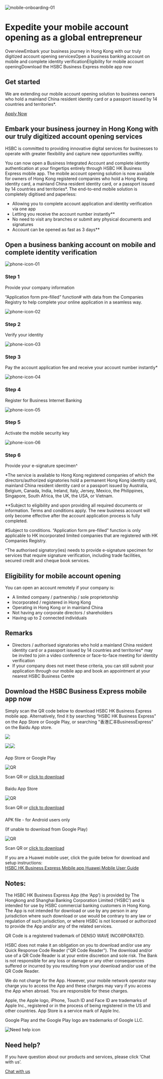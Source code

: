 ![mobile-onboarding-01](/-/media/media/hong-kong/images/campaigns/mobile-onboarding-01.jpg?h=1185&iar=0&w=2879&hash=98760B98A2B6D01058D03D3E2F73171A "mobile-onboarding-01")

# Expedite your mobile account opening as a global entrepreneur

OverviewEmbark your business journey in Hong Kong with our truly digitized account opening servicesOpen a business banking account on mobile and complete identity verificationEligibility for mobile account openingDownload the HSBC Business Express mobile app now

## Get started

We are extending our mobile account opening solution to business owners who hold a mainland China resident identity card or a passport issued by 14 countries and territories\*.

[Apply Now](https://www.online-banking.business.hsbc.com.hk/portalserver/onboarding/account-opening)

## Embark your business journey in Hong Kong with our truly digitized account opening services

HSBC is committed to providing innovative digital services for businesses to operate with greater flexibility and capture new opportunities swiftly.

You can now open a Business Integrated Account and complete identity authentication at your fingertips entirely through HSBC HK Business Express mobile app. The mobile account opening solution is now available for owners of Hong Kong registered companies who hold a Hong Kong identity card, a mainland China resident identity card, or a passport issued by 14 countries and territories\*. The end-to-end mobile solution is completely digitised and paperless:

* Allowing you to complete account application and identity verification via one app
* Letting you receive the account number instantly\*\*
* No need to visit any branches or submit any physical documents and signatures
* Account can be opened as fast as 3 days\*\*

## Open a business banking account on mobile and complete identity verification

![phone-icon-01](/-/media/media/hong-kong/images/products/phone-icon-01.png?h=390&iar=0&w=696&hash=AB92DE313C4041A2CBF154AE383713C6 "phone-icon-01")

### Step 1

Provide your company information

“Application form pre-filled” function# with data from the Companies Registry to help complete your online application in a seamless way.

![phone-icon-02](/-/media/media/hong-kong/images/products/phone-icon-02.png?h=390&iar=0&w=696&hash=061D64F97C5B3FDE78568F8CAE05096E "phone-icon-02")

### Step 2

Verify your identity

![phone-icon-03](/-/media/media/hong-kong/images/products/phone-icon-03.png?h=390&iar=0&w=696&hash=C487BA7C7B5AEED3952C314A5F7EEE01 "phone-icon-03")

### Step 3

Pay the account application fee and receive your account number instantly\*

![phone-icon-04](/-/media/media/hong-kong/images/products/phone-icon-04.png?h=390&iar=0&w=696&hash=8C07E177D559A2613A5E9E3B1EF34698 "phone-icon-04")

### Step 4

Register for Business Internet Banking

![phone-icon-05](/-/media/media/hong-kong/images/products/phone-icon-05.png?h=390&iar=0&w=696&hash=E16618C8F6F6FF51D5F03303133CA7B0 "phone-icon-05")

### Step 5

Activate the mobile security key

![phone-icon-06](/-/media/media/hong-kong/images/products/phone-icon-06.png?h=390&iar=0&w=696&hash=9AF2865A24D51044CA7F9593E3E94D5E "phone-icon-06")

### Step 6

Provide your e-signature specimen^

\*The service is available to Hong Kong registered companies of which the directors/authorized signatories hold a permanent Hong Kong identity card, mainland China resident identity card or a passport issued by Australia, Belgium, Canada, India, Ireland, Italy, Jersey, Mexico, the Philippines, Singapore, South Africa, the UK, the USA, or Vietnam.

\*\*Subject to eligibility and upon providing all required documents or information. Terms and conditions apply. The new business account will only become effective after the account application process is fully completed.

#Subject to conditions. “Application form pre-filled” function is only applicable to HK incorporated limited companies that are registered with HK Companies Registry.

^The authorised signatory(ies) needs to provide e-signature specimen for services that require signature verification, including trade facilities, secured credit and cheque book services.

## Eligibility for mobile account opening

You can open an account remotely if your company is:

* A limited company / partnership / sole proprietorship
* Incorporated / registered in Hong Kong
* Operating in Hong Kong or in mainland China
* Not having any corporate directors / shareholders
* Having up to 2 connected individuals

## Remarks

* Directors / authorised signatories who hold a mainland China resident identity card or a passport issued by 14 countries and territories\* may be invited to join a video conference or face-to-face meeting for identity verification
* If your company does not meet these criteria, you can still submit your application through our mobile app and book an appointment at your nearest HSBC Business Centre

## Download the HSBC Business Express mobile app now

Simply scan the QR code below to download HSBC HK Business Express mobile app. Alternatively, find it by searching “HSBC HK Business Express" on the App Store or Google Play, or searching "香港汇丰BusinessExpress" on the Baidu App store.

![ ](/-/media/media/hong-kong/images/products/biz-express-app.png?h=240&iar=0&w=240&hash=AABC7AC76121BA4D7FD3BE899272844A " ")

[![ ](/-/media/media/hong-kong/images/products/apple-app-store-icon.jpg?h=60&iar=0&w=200&hash=B75D5FF147E7ADDF0F92FA9CAC12FEDE " ")](https://itunes.apple.com/app/hsbc-business-express/id1321395920?ls=1&mt=8)[![ ](/-/media/media/hong-kong/images/products/google-play-icon.jpg?h=61&iar=0&w=200&hash=7DD93EDC12D4B1B08718CAA3C9572361 " ")](https://play.google.com/store/apps/details?id=hk.com.hsbc.hsbchkbusinessexpress&pcampaignid=pcampaignidMKT-Other-global-all-co-prtnr-py-PartBadge-Mar2515-1)

### 

App Store or Google Play

  
  

![QR](/-/media/media/hong-kong/images/products/business-internet-banking-app-store-or-google-store-qr-code.png)

Scan QR or
[click to download](https://www.online-banking.business.hsbc.com.hk/portalserver/hsbc/dbbpage/commercial/online/gbb/mobile/download)

### 

Baidu App Store

  
  

![QR](/-/media/media/hong-kong/images/products/business-internet-banking-baidu-app-store-qr-code.png)

Scan QR or [click to download](https://www.online-banking.business.hsbc.com.hk/portalserver/hsbc/dbbpage/commercial/online/gbb/mobile/downloadChina)

### 

APK file - for Android users only

(If unable to download from Google Play)

![QR](/-/media/media/hong-kong/images/products/business-internet-banking-apk-qr-code.png)

Scan QR or [click to download](https://www.online-banking.business.hsbc.com.hk/portalserver/services/downloadPWS?filename=index.html&url=apkDownload)

If you are a Huawei mobile user, click the guide below for download and setup instructions:  
[HSBC HK Business Express Mobile app Huawei Mobile User Guide](/-/media/media/hong-kong/pdfs/products/huawei-user-guide-en.pdf)

## Notes:

The HSBC HK Business Express App (the ‘App’) is provided by The Hongkong and Shanghai Banking Corporation Limited (‘HSBC’) and is intended for use by HSBC commercial banking customers in Hong Kong. The App is not intended for download or use by any person in any jurisdiction where such download or use would be contrary to any law or regulation of such jurisdiction, or where HSBC is not licensed or authorized to provide the App and/or any of the related services.

QR Code is a registered trademark of DENSO WAVE INCORPORATED.

HSBC does not make it an obligation on you to download and/or use any Quick Response Code Reader ("QR Code Reader"). The download and/or use of a QR Code Reader is at your entire discretion and sole risk. The Bank is not responsible for any loss or damage or any other consequences suffered or incurred by you resulting from your download and/or use of the QR Code Reader.

We do not charge for the App. However, your mobile network operator may charge you to access the App and these charges may vary if you access the App when abroad. You are responsible for these charges.

Apple, the Apple logo, iPhone, Touch ID and Face ID are trademarks of Apple Inc., registered or in the process of being registered in the US and other countries. App Store is a service mark of Apple Inc.

Google Play and the Google Play logo are trademarks of Google LLC.

![Need help icon](/-/media/media/common/images/contact-us-img.png?h=604&iar=0&w=768&hash=A5675187A2C4B175E0CA7B5AD27C3A66 "Need help icon")

## Need help?

If you have question about our products and services, please click ‘Chat with us’.

[Chat with us](##)
